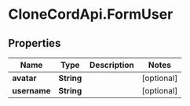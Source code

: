 # CloneCordApi.FormUser

## Properties

Name | Type | Description | Notes
------------ | ------------- | ------------- | -------------
**avatar** | **String** |  | [optional] 
**username** | **String** |  | [optional] 


